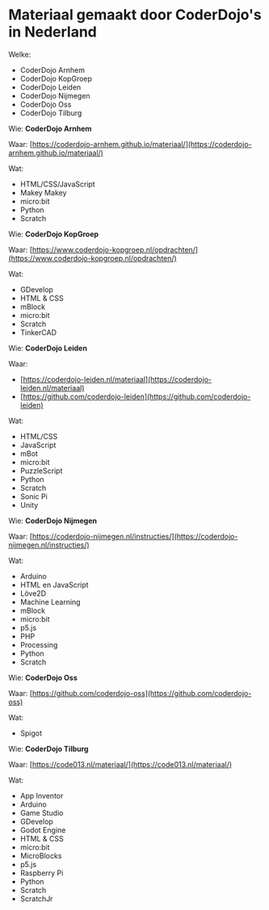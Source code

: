 # Materiaal gemaakt door CoderDojo's in Nederland

Welke:
- CoderDojo Arnhem
- CoderDojo KopGroep
- CoderDojo Leiden
- CoderDojo Nijmegen
- CoderDojo Oss
- CoderDojo Tilburg


Wie: **CoderDojo Arnhem**

Waar: [https://coderdojo-arnhem.github.io/materiaal/](https://coderdojo-arnhem.github.io/materiaal/)

Wat:
- HTML/CSS/JavaScript
- Makey Makey
- micro:bit
- Python
- Scratch


Wie: **CoderDojo KopGroep**

Waar: [https://www.coderdojo-kopgroep.nl/opdrachten/](https://www.coderdojo-kopgroep.nl/opdrachten/)

Wat:
- GDevelop
- HTML & CSS
- mBlock
- micro:bit
- Scratch
- TinkerCAD


Wie: **CoderDojo Leiden**

Waar:
- [https://coderdojo-leiden.nl/materiaal](https://coderdojo-leiden.nl/materiaal)
- [https://github.com/coderdojo-leiden](https://github.com/coderdojo-leiden)

Wat:
- HTML/CSS
- JavaScript
- mBot
- micro:bit
- PuzzleScript
- Python
- Scratch
- Sonic Pi
- Unity


Wie: **CoderDojo Nijmegen**

Waar: [https://coderdojo-nijmegen.nl/instructies/](https://coderdojo-nijmegen.nl/instructies/)

Wat:
- Arduino
- HTML en JavaScript
- L&ouml;ve2D
- Machine Learning
- mBlock
- micro:bit
- p5.js
- PHP
- Processing
- Python
- Scratch


Wie: **CoderDojo Oss**

Waar: [https://github.com/coderdojo-oss](https://github.com/coderdojo-oss)

Wat:
- Spigot


Wie: **CoderDojo Tilburg**

Waar: [https://code013.nl/materiaal/](https://code013.nl/materiaal/)

Wat:
- App Inventor
- Arduino
- Game Studio
- GDevelop
- Godot Engine
- HTML & CSS
- micro:bit
- MicroBlocks
- p5.js
- Raspberry Pi
- Python
- Scratch
- ScratchJr

